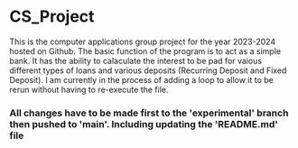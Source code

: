 # CS_Project
This is the computer applications group project for the year 2023-2024 hosted on Github. The basic function of the program is to act as a simple bank.
It has the ability to calaculate the interest to be pad for vaious different types of loans and various deposits (Recurring Deposit and Fixed Deposit).
I am currently in the process of adding a loop to allow it to be rerun without having to re-execute the file.

### **All changes have to be made first to the 'experimental' branch then pushed to 'main'. Including updating the 'README.md' file**
